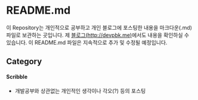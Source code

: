 # README.md

이 Repository는 개인적으로 공부하고 개인 블로그에 포스팅한 내용을 마크다운(.md) 파일로 보관하는 곳입니다. 제 [블로그(http://devpbk.me)](http://devpbk.me)에서도 내용을 확인하실 수 있습니다. 이 README.md 파일은 지속적으로 추가 및 수정될 예정입니다.

## Category

#### Scribble

- 개발공부와 상관없는 개인적인 생각이나 각오(?) 등의 포스팅

